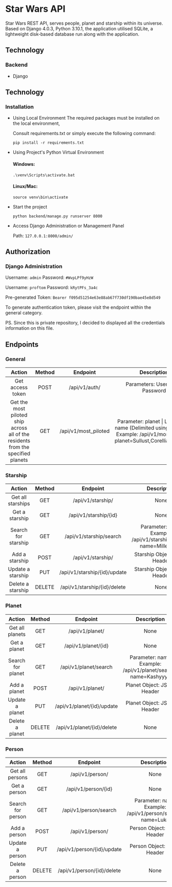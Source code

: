 # Star Wars API
Star Wars REST API, serves people, planet and starship within its universe. Based on Django 4.0.3, Python 3.10.1, the application utilised SQLite, a lightweight disk-based database run along with the application.

## Technology
### Backend
- Django

## Technology
### Installation
- Using Local Environment
  The required packages must be installed on the local environment,
  
  Consult requirements.txt or simply execute the following command:
  
  `pip install -r requirements.txt`
- Using Project's Python Virtual Environment
  #### Windows:
  `.\venv\Scripts\activate.bat`

  #### Linux/Mac:
  `source venv\bin\activate`
  
- Start the project

  `python backend/manage.py runserver 8000`
  
- Access Django Administration or Management Panel

  Path: `127.0.0.1:8000/admin/`

## Authorization
### Django Administration

Username: `admin`
Password: `#WvpLPf9yHzW`

Username: `proftom` 
Password: `kRytPFs_3a4c`

Pre-generated Token: `Bearer f095d51254e63e88ab67f730df190bae45e8d549`

To generate authentication token, please visit the endpoint within the general category.

PS. Since this is private repository, I decided to displayed all the credentials information on this file.

## Endpoints
### General
| Action 	| Method 	| Endpoint 	| Description 	|
|:---:	|:---:	|:---:	|:---:	|
| Get access token 	| POST 	| /api/v1/auth/ 	| Parameters: Username, Password 	|
| Get the most piloted ship<br>across all of the residents<br>from the specified planets 	| GET 	| /api/v1/most_piloted 	| Parameter: planet \| List: Planet name (Delimited using Commas)<br>Example: /api/v1/most_piloted?planet=Sullust,Corellia,Kashyyyk 

### Starship
| Action 	| Method 	| Endpoint 	| Description 	|
|:---:	|:---:	|:---:	|:---:	|
| Get all starships 	| GET 	| /api/v1/starship/ 	| None 	|
| Get a starship 	| GET 	| /api/v1/starship/{id} 	| None 	|
| Search for starship 	| GET 	| /api/v1/starship/search 	| Parameter: name<br>Example: /api/v1/starship/search?name=Millennium 	|
| Add a starship 	| POST 	| /api/v1/starship/ 	| Starship Object: JSON Header 	|
| Update a starship 	| PUT 	| /api/v1/starship/{id}/update 	| Starship Object: JSON Header 	|
| Delete a starship 	| DELETE 	| /api/v1/starship/{id}/delete 	| None 	|

### Planet
| Action 	| Method 	| Endpoint 	| Description 	|
|:---:	|:---:	|:---:	|:---:	|
| Get all planets 	| GET 	| /api/v1/planet/ 	| None 	|
| Get a planet 	| GET 	| /api/v1/planet/{id} 	| None 	|
| Search for planet 	| GET 	| /api/v1/planet/search 	| Parameter: name<br>Example: /api/v1/planet/search?name=Kashyyyk 	|
| Add a planet 	| POST 	| /api/v1/planet/ 	| Planet Object: JSON Header 	|
| Update a planet 	| PUT 	| /api/v1/planet/{id}/update 	| Planet Object: JSON Header 	|
| Delete a planet 	| DELETE 	| /api/v1/planet/{id}/delete 	| None 	|

### Person
| Action 	| Method 	| Endpoint 	| Description 	|
|:---:	|:---:	|:---:	|:---:	|
| Get all persons 	| GET 	| /api/v1/person/ 	| None 	|
| Get a person 	| GET 	| /api/v1/person/{id} 	| None 	|
| Search for person 	| GET 	| /api/v1/person/search 	| Parameter: name<br>Example: /api/v1/person/search?name=Luke 	|
| Add a person 	| POST 	| /api/v1/person/ 	| Person Object: JSON Header 	|
| Update a person 	| PUT 	| /api/v1/person/{id}/update 	| Person Object: JSON Header 	|
| Delete a person 	| DELETE 	| /api/v1/person/{id}/delete 	| None 	|
